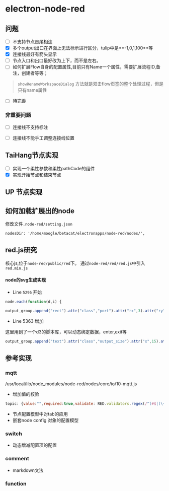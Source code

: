 # electron-node-red

## 问题

- [ ] 不支持节点首尾相连
- [x] 多个output出口在界面上无法标示进行区分，tulip中是**-1,0,1,100**等
- [x] 连接线最好有箭头显示
- [ ] 节点入口和出口最好改为上下，而不是左右。
- [ ] 如何扩展Flow自身的配置属性,目前只有Name一个属性，需要扩展流程ID,备注，创建者等等；
> `showRenameWorkspaceDialog` 方法就是双击flow页签的整个处理过程，但是只有name属性
- [ ] 待完善

### 非重要问题
- [ ] 连接线不支持标注
- [ ] 连接线不能手工调整连接线位置


## TaiHang节点实现

- [ ] 实现一个柔性参数和柔性pathCode的组件
- [x] 实现开始节点和结束节点

## UP 节点实现



## 如何加载扩展出的node

修改文件`.node-red/setting.json`

```
nodesDir: '/home/moogle/betacat/electronapps/node-red/nodes/',
```




## red.js研究

核心js,位于`node-red/public/red`下。
通过`node-red/red/red.js`中引入`red.min.js`

#### node的svg生成实现

- Line `5296` 开始

```javascript 
node.each(function(d,i) {

output_group.append("rect").attr("class","port").attr("rx",3).attr("ry",3).attr("width",10).attr("height",10)
```

- Line 5363 增加

这里用到了一个d3的脚本库，可以动态绑定数据，enter,exit等
```javascript
output_group.append("text").attr("class","output_size").attr("x",15).attr("y",10).text(function(d) { return d;});
```





## 参考实现

### mqtt

/usr/local/lib/node_modules/node-red/nodes/core/io/10-mqtt.js
- 增加值的校验
```javascript
topic: {value:"",required:true,validate: RED.validators.regex(/^(#$|(\+|[^+#]*)(\/(\+|[^+#]*))*(\/(\+|#|[^+#]*))?$)/)},
```
- 节点配置模型中对tab的应用
- 嵌套node config 对象的配置模型

### switch

- 动态增减配置项的配置

### comment

- markdown文法

### function



